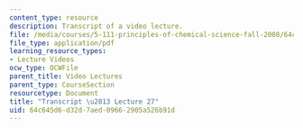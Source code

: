 ```yaml
---
content_type: resource
description: Transcript of a video lecture.
file: /media/courses/5-111-principles-of-chemical-science-fall-2008/64c645d6d32d7aed09662905a526b91d_5-111F08-L27.pdf
file_type: application/pdf
learning_resource_types:
- Lecture Videos
ocw_type: OCWFile
parent_title: Video Lectures
parent_type: CourseSection
resourcetype: Document
title: "Transcript \u2013 Lecture 27"
uid: 64c645d6-d32d-7aed-0966-2905a526b91d
---
```

